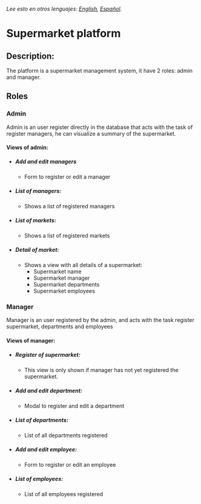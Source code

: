 *Lee esto en otros lenguajes: [English](README.md), [Español](README.es.md).*

# Supermarket platform

## Description: 
The platform is a supermarket management system, it have 2 roles: admin and manager.

## Roles
### Admin
Admin is an user register directly in the database that acts with the task of register managers, he can visualize a summary of the supermarket. 
#### Views of admin:
- ##### Add and edit managers
    - Form to register or edit a manager
- ##### List of managers: 
    - Shows a list of registered managers
- ##### List of markets: 
    - Shows a list of registered markets
- ##### Detail of market: 
    - Shows a view with all details of a supermarket:
        - Supermarket name
        - Supermarket manager
        - Supermarket departments
        - Supermarket employees

### Manager
Manager is an user registered by the admin, and acts with the task register supermarket, departments and employees
#### Views of manager:
- ##### Register of supermarket: 
    - This view is only shown if manager has not yet registered the supermarket.
- ##### Add and edit department: 
    - Modal to register and edit a department 
- ##### List of departments: 
    - List of all departments registered 
- ##### Add and edit employee: 
    - Form to register or edit an employee
- ##### List of employees:  
    - List of all employees registered
  